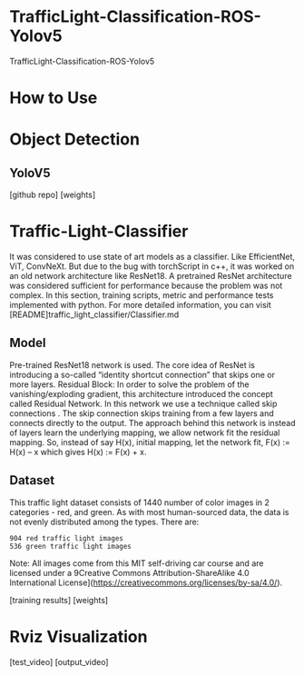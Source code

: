 # TrafficLight-Classification-ROS-Yolov5
TrafficLight-Classification-ROS-Yolov5

# How to Use

# Object Detection
## YoloV5  
[github repo]
[weights]

# Traffic-Light-Classifier

It was considered to use state of art models as a classifier. Like EfficientNet, ViT, ConvNeXt. But due to the bug with torchScript in c++, it was worked on an old network architecture like ResNet18. A pretrained ResNet architecture was considered sufficient for performance because the problem was not complex. In this section, training scripts, metric and performance tests implemented with python. For more detailed information, you can visit [README]traffic_light_classifier/Classifier.md

## Model

Pre-trained ResNet18 network is used. The core idea of ResNet is introducing a so-called “identity shortcut connection” that skips one or more layers. Residual Block: 
In order to solve the problem of the vanishing/exploding gradient, this architecture introduced the concept called Residual Network. In this network we use a technique called skip connections . The skip connection skips training from a few layers and connects directly to the output. 
The approach behind this network is instead of layers learn the underlying mapping, we allow network fit the residual mapping. So, instead of say H(x), initial mapping, let the network fit, F(x) := H(x) – x which gives H(x) := F(x) + x. 

## Dataset
This traffic light dataset consists of 1440 number of color images in 2 categories - red, and green. As with most human-sourced data, the data is not evenly distributed among the types. There are:

    904 red traffic light images
    536 green traffic light images

Note: All images come from this MIT self-driving car course and are licensed under a 9Creative Commons Attribution-ShareAlike 4.0 International License](https://creativecommons.org/licenses/by-sa/4.0/).

[training results]
[weights]

# Rviz Visualization
[test_video]
[output_video]
